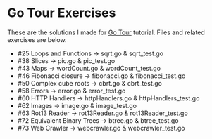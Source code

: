 Go Tour Exercises
=================

These are the solutions I made for [Go Tour](http://tour.golang.org/) tutorial. 
Files and related exercises are below.

* #25 Loops and Functions -> sqrt.go & sqrt_test.go
* #38 Slices -> pic.go & pic_test.go
* #43 Maps -> wordCount.go & wordCount_test.go
* #46 Fibonacci closure -> fibonacci.go & fibonacci_test.go
* #50 Complex cube roots -> cbrt.go & cbrt_test.go
* #58 Errors -> error.go & error_test.go
* #60 HTTP Handlers -> httpHandlers.go & httpHandlers_test.go
* #62 Images -> image.go & image_test.go
* #63 Rot13 Reader -> rot13Reader.go & rot13Reader_test.go
* #72 Equivalent Binary Trees -> btree.go & btree_test.go
* #73 Web Crawler -> webcrawler.go & webcrawler_test.go